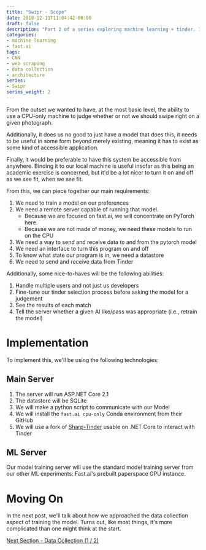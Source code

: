 ```yaml
---
title: "Swipr - Scope"
date: 2018-12-11T11:04:42-08:00
draft: false
description: "Part 2 of a series exploring machine learning + tinder. In this post we talk requirements project scope."
categories:
- machine learning
- fast.ai
tags:
- CNN
- web scraping
- data collection
- architecture
series:
- Swipr
series_weight: 2
---
```


From the outset we wanted to have, at the most basic level, the ability to use a CPU-only machine to judge whether or not we should swipe right on a given photograph.

Additionally, it does us no good to just have a model that does this, it needs to be useful in some form beyond merely existing, meaning it has to exist as some kind of accessible application.

Finally, it would be preferable to have this system be accessible from anywhere. Binding it to our local machine is useful insofar as this being an academic exercise is concerned, but it'd be a lot nicer to turn it on and off as we see fit, when we see fit.

From this, we can piece together our main requirements:

1. We need to train a model on our preferences
1. We need a remote server capable of running that model. 
    * Because we are focused on fast.ai, we will concentrate on PyTorch here.
    * Because we are not made of money, we need these models to run on the CPU
1. We need a way to send and receive data to and from the pytorch model
1. We need an interface to turn this program on and off
1. To know what state our program is in, we need a datastore
1. We need to send and receive data from Tinder

Additionally, some nice-to-haves will be the following abilities:  

1. Handle multiple users and not just us developers
1. Fine-tune our tinder selection process before asking the model for a judgement
1. See the results of each match
1. Tell the server whether a given AI like/pass was appropriate (i.e., retrain the model)

# Implementation

To implement this, we'll be using the following technologies:

## Main Server
1. The server will run ASP.NET Core 2.1
1. The datastore will be SQLite
1. We will make a python script to communicate with our Model
1. We will install the `fast.ai cpu-only` Conda environment from their GitHub
1. We will use a fork of [Sharp-Tinder](https://github.com/0xNF/sharp-tinder) usable on .NET Core to interact with Tinder

## ML Server
Our model training server will use the standard model training server from our other ML experiments: Fast.ai's prebuilt paperspace GPU instance.

# Moving On

In the next post, we'll talk about how we approached the data collection aspect of training the model. Turns out, like most things, it's more complicated than one might think at the start.


[Next Section - Data Collection (1 / 2)](/posts/ml/swipr03)